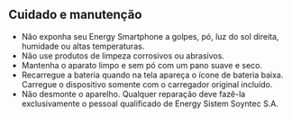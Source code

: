 ## Cuidado e manutenção

* Não exponha seu Energy Smartphone a golpes, pó, luz do sol direita, humidade ou altas temperaturas.
* Não use produtos de limpeza corrosivos ou abrasivos.
* Mantenha o aparato limpo e sem pó com um pano suave e seco.
* Recarregue a bateria quando na tela apareça o ícone de bateria baixa. Carregue o dispositivo somente com o carregador original incluído. 
* Não desmonte o aparelho. Qualquer reparação deve fazê-la exclusivamente o pessoal qualificado de Energy Sistem Soyntec S.A.
